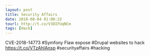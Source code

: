 ```yaml
---
layout: post
title: Security Affairs
date: 2018-08-04 01:00:22
tourl: http://t.co/V3OIFUqNCm
tags: [Hack]
---
```

CVE-2018-14773 #Symfony Flaw expose #Drupal websites to hack
https://t.co/VTzAhIAnsp
#securityaffairs #hacking